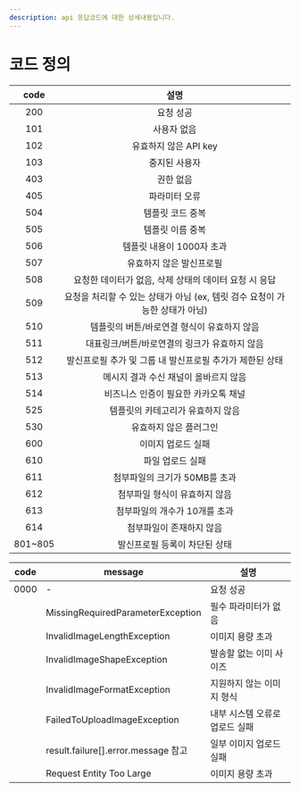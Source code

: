 ```yaml
---
description: api 응답코드에 대한 상세내용입니다.
---
```


# 코드 정의



|   code   |                       설명                       |
| :------: | :--------------------------------------------: |
|    200   |                      요청 성공                     |
|    101   |                     사용자 없음                     |
|    102   |                 유효하지 않은 API key                |
|    103   |                     중지된 사용자                    |
|    403   |                      권한 없음                     |
|    405   |                     파라미터 오류                    |
|    504   |                    템플릿 코드 중복                   |
|    505   |                    템플릿 이름 중복                   |
|    506   |                템플릿 내용이 1000자 초과                |
|    507   |                  유효하지 않은 발신프로필                 |
|    508   |         요청한 데이터가 없음, 삭제 상태의 데이터 요청 시 응답        |
|    509   | 요청을 처리할 수 있는 상태가 아님 (ex, 템릿 검수 요청이 가능한 상태가 아님) |
|    510   |            템플릿의 버튼/바로연결 형식이 유효하지 않음            |
|    511   |            대표링크/버튼/바로연결의 링크가 유효하지 않음           |
|    512   |        발신프로필 추가 및 그룹 내 발신프로필 추가가 제한된 상태        |
|    513   |              메시지 결과 수신 채널이 올바르지 않음             |
|    514   |              비즈니스 인증이 필요한 카카오톡 채널              |
|    525   |               템플릿의 카테고리가 유효하지 않음               |
|    530   |                  유효하지 않은 플러그인                  |
|    600   |                   이미지 업로드 실패                   |
|    610   |                    파일 업로드 실패                   |
|    611   |               첨부파일의 크기가 50MB를 초과               |
|    612   |                첨부파일 형식이 유효하지 않음                |
|    613   |                첨부파일의 개수가 10개를 초과               |
|    614   |                  첨부파일이 존재하지 않음                 |
| 801\~805 |                발신프로필 등록이 차단된 상태                |



| code | message                            | 설명                |
| ---- | ---------------------------------- | ----------------- |
| 0000 | -                                  | 요청 성공             |
|      | MissingRequiredParameterException  | 필수 파라미터가 없음       |
|      | InvalidImageLengthException        | 이미지 용량 초과         |
|      | InvalidImageShapeException         | 발송할  없는 이미 사이즈    |
|      | InvalidImageFormatException        | 지원하지 않는 이미지 형식    |
|      | FailedToUploadImageException       | 내부 시스템 오류로 업로드 실패 |
|      | result.failure\[].error.message 참고 | 일부 이미지 업로드 실패     |
|      | Request Entity Too Large           | 이미지 용량 초과         |



